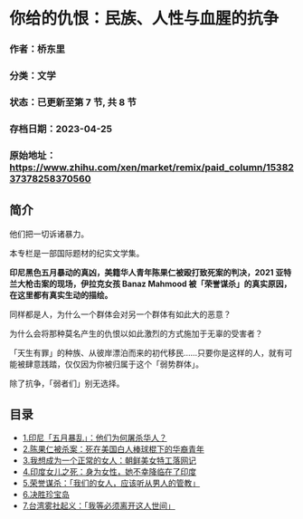 # 你给的仇恨：民族、人性与血腥的抗争

### 作者：桥东里

### 分类：文学

### 状态：已更新至第 7 节, 共 8 节

### 存档日期：2023-04-25

### 原始地址：https://www.zhihu.com/xen/market/remix/paid_column/1538237378258370560


## 简介
他们把一切诉诸暴力。


本专栏是一部国际题材的纪实文学集。


**印尼黑色五月暴动的真凶，美籍华人青年陈果仁被殴打致死案的判决，2021 亚特兰大枪击案的现场，伊拉克女孩 Banaz Mahmood 被「荣誉谋杀」的真实原因，在这里都有真实生动的描绘。**


同样都是人，为什么一个群体会对另一个群体有如此大的恶意？


为什么会将那种莫名产生的仇恨以如此激烈的方式施加于无辜的受害者？


「天生有罪」的种族、从彼岸漂泊而来的初代移民……只要你是这样的人，就有可能被肆意践踏，仅仅因为你被归属于这个「弱势群体」。


除了抗争，「弱者们」别无选择。




## 目录
- [1.印尼「五月暴乱」：他们为何屠杀华人？](1.印尼「五月暴乱」：他们为何屠杀华人？.md)<!-- 2022-08-05 11:05 -->
- [2.陈果仁被杀案：死在美国白人棒球棍下的华裔青年](2.陈果仁被杀案：死在美国白人棒球棍下的华裔青年.md)<!-- 2022-08-15 09:39 -->
- [3.我想成为一个正常的女人：朝鲜美女特工落网记](3.我想成为一个正常的女人：朝鲜美女特工落网记.md)<!-- 2022-09-06 08:20 -->
- [4.印度女儿之死：身为女性，她不幸降临在了印度](4.印度女儿之死：身为女性，她不幸降临在了印度.md)<!-- 2022-09-23 08:29 -->
- [5.荣誉谋杀：「我们的女人，应该听从男人的管教」](5.荣誉谋杀：「我们的女人，应该听从男人的管教」.md)<!-- 2022-10-02 10:07 -->
- [6.决胜珍宝岛](6.决胜珍宝岛.md)<!-- 2022-10-27 08:40 -->
- [7.台湾雾社起义：「我等必须离开这人世间」](7.台湾雾社起义：「我等必须离开这人世间」.md)<!-- 2022-11-03 11:29 -->